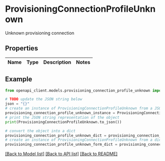 # ProvisioningConnectionProfileUnknown

Unknown provisioning connection

## Properties

Name | Type | Description | Notes
------------ | ------------- | ------------- | -------------

## Example

```python
from openapi_client.models.provisioning_connection_profile_unknown import ProvisioningConnectionProfileUnknown

# TODO update the JSON string below
json = "{}"
# create an instance of ProvisioningConnectionProfileUnknown from a JSON string
provisioning_connection_profile_unknown_instance = ProvisioningConnectionProfileUnknown.from_json(json)
# print the JSON string representation of the object
print(ProvisioningConnectionProfileUnknown.to_json())

# convert the object into a dict
provisioning_connection_profile_unknown_dict = provisioning_connection_profile_unknown_instance.to_dict()
# create an instance of ProvisioningConnectionProfileUnknown from a dict
provisioning_connection_profile_unknown_form_dict = provisioning_connection_profile_unknown.from_dict(provisioning_connection_profile_unknown_dict)
```
[[Back to Model list]](../README.md#documentation-for-models) [[Back to API list]](../README.md#documentation-for-api-endpoints) [[Back to README]](../README.md)



